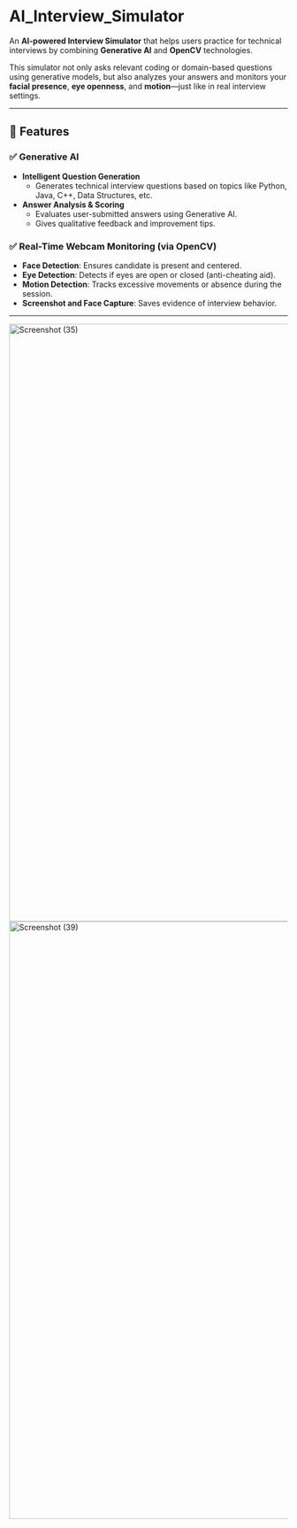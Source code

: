# AI_Interview_Simulator

An **AI-powered Interview Simulator** that helps users practice for technical interviews by combining **Generative AI** and **OpenCV** technologies.

This simulator not only asks relevant coding or domain-based questions using generative models, but also analyzes your answers and monitors your **facial presence**, **eye openness**, and **motion**—just like in real interview settings.

---

## 🚀 Features

### ✅ Generative AI
- **Intelligent Question Generation**  
  - Generates technical interview questions based on topics like Python, Java, C++, Data Structures, etc.
- **Answer Analysis & Scoring**  
  - Evaluates user-submitted answers using Generative AI.
  - Gives qualitative feedback and improvement tips.

### ✅ Real-Time Webcam Monitoring (via OpenCV)
- **Face Detection**: Ensures candidate is present and centered.
- **Eye Detection**: Detects if eyes are open or closed (anti-cheating aid).
- **Motion Detection**: Tracks excessive movements or absence during the session.
- **Screenshot and Face Capture**: Saves evidence of interview behavior.

---
<img width="1920" height="1080" alt="Screenshot (35)" src="https://github.com/user-attachments/assets/d1c86d39-2bfd-4082-863e-124057ba3b2e" />
<img width="1920" height="1080" alt="Screenshot (39)" src="https://github.com/user-attachments/assets/f5ca4850-7256-4acc-b0d3-47f94a4fdb23" />


